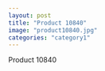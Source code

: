 ```yaml
---
layout: post
title: "Product 10840"
image: "product10840.jpg"
categories: "category1"
---
```

Product 10840
